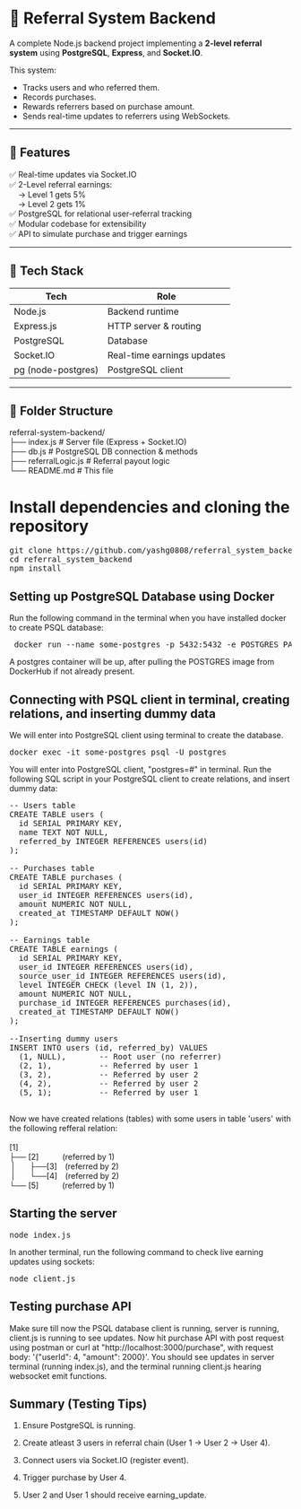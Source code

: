 # 🎁 Referral System Backend

A complete Node.js backend project implementing a **2-level referral system** using **PostgreSQL**, **Express**, and **Socket.IO**.

This system:
- Tracks users and who referred them.
- Records purchases.
- Rewards referrers based on purchase amount.
- Sends real-time updates to referrers using WebSockets.

---

## 📌 Features

✅ Real-time updates via Socket.IO  
✅ 2-Level referral earnings:  
&nbsp;&nbsp;&nbsp;&nbsp;→ Level 1 gets 5%  
&nbsp;&nbsp;&nbsp;&nbsp;→ Level 2 gets 1%  
✅ PostgreSQL for relational user-referral tracking  
✅ Modular codebase for extensibility  
✅ API to simulate purchase and trigger earnings

---

## 🧱 Tech Stack

| Tech         | Role                         |
|--------------|------------------------------|
| Node.js      | Backend runtime              |
| Express.js   | HTTP server & routing        |
| PostgreSQL   | Database                     |
| Socket.IO    | Real-time earnings updates   |
| pg (node-postgres) | PostgreSQL client     |

---

## 📂 Folder Structure

referral-system-backend/ <br />
├── index.js # Server file (Express + Socket.IO) <br />
├── db.js # PostgreSQL DB connection & methods <br />
├── referralLogic.js # Referral payout logic <br />
└── README.md # This file <br />

# Install dependencies and cloning the repository

<pre>git clone https://github.com/yashg0808/referral_system_backend.git
cd referral_system_backend
npm install</pre>

## Setting up PostgreSQL Database using Docker

Run the following command in the terminal when you have installed docker to create PSQL database:
<pre> docker run --name some-postgres -p 5432:5432 -e POSTGRES_PASSWORD=mysecretpassword -d postgres </pre>
A postgres container will be up, after pulling the POSTGRES image from DockerHub if not already present.

## Connecting with PSQL client in terminal, creating relations, and inserting dummy data

We will enter into PostgreSQL client using terminal to create the database.
<pre>docker exec -it some-postgres psql -U postgres</pre>
You will enter into PostgreSQL client, "postgres=#" in terminal.
Run the following SQL script in your PostgreSQL client to create relations, and insert dummy data:
<pre>-- Users table
CREATE TABLE users (
  id SERIAL PRIMARY KEY,
  name TEXT NOT NULL,
  referred_by INTEGER REFERENCES users(id)
);

-- Purchases table
CREATE TABLE purchases (
  id SERIAL PRIMARY KEY,
  user_id INTEGER REFERENCES users(id),
  amount NUMERIC NOT NULL,
  created_at TIMESTAMP DEFAULT NOW()
);

-- Earnings table
CREATE TABLE earnings (
  id SERIAL PRIMARY KEY,
  user_id INTEGER REFERENCES users(id),
  source_user_id INTEGER REFERENCES users(id),
  level INTEGER CHECK (level IN (1, 2)),
  amount NUMERIC NOT NULL,
  purchase_id INTEGER REFERENCES purchases(id),
  created_at TIMESTAMP DEFAULT NOW()
);

--Inserting dummy users
INSERT INTO users (id, referred_by) VALUES
  (1, NULL),       -- Root user (no referrer)
  (2, 1),          -- Referred by user 1
  (3, 2),          -- Referred by user 2
  (4, 2),          -- Referred by user 2
  (5, 1);          -- Referred by user 1

</pre>
 Now we have created relations (tables) with some users in table 'users' with the following refferal relation:<br /><br />
[1] <br />
├── [2]&emsp;&emsp;&emsp;(referred by 1)<br />
&nbsp;|&emsp;&emsp;├──[3]&emsp;(referred by 2)<br />
&nbsp;|&emsp;&emsp;└──[4]&emsp;(referred by 2)<br />
└── [5]&emsp;&emsp;&emsp;(referred by 1)<br />

## Starting the server
<pre>node index.js</pre>
In another terminal, run the following command to check live earning updates using sockets:
<pre>node client.js</pre>

## Testing purchase API
Make sure till now the PSQL database client is running, server is running, client.js is running to see updates.
Now hit purchase API with post request using postman or curl at "http://localhost:3000/purchase", with request body: '{"userId": 4, "amount": 2000}'.
You should see updates in server terminal (running index.js), and the terminal running client.js hearing websocket emit functions.

## Summary (Testing Tips)

1. Ensure PostgreSQL is running.

2. Create atleast 3 users in referral chain (User 1 → User 2 → User 4).

3. Connect users via Socket.IO (register event).

4. Trigger purchase by User 4.

5. User 2 and User 1 should receive earning_update.


